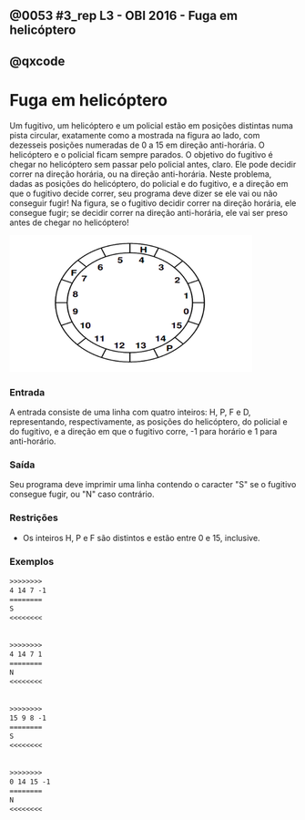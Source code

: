 ## @0053 #3_rep L3 - OBI 2016 - Fuga em helicóptero
## @qxcode

Fuga em helicóptero
===================

Um fugitivo, um helicóptero e um policial estão em posições distintas numa pista circular, exatamente como a mostrada na figura ao lado, com dezesseis posições numeradas de 0 a 15 em direção anti-horária. O helicóptero e o policial ficam sempre parados. O objetivo do fugitivo é chegar no helicóptero sem passar pelo policial antes, claro. Ele pode decidir correr na direção horária, ou na direção anti-horária. Neste problema, dadas as posições do helicóptero, do policial e do fugitivo, e a direção em que o fugitivo decide correr, seu programa deve dizer se ele vai ou não conseguir fugir! Na figura, se o fugitivo decidir correr na direção horária, ele consegue fugir; se decidir correr na direção anti-horária, ele vai ser preso antes de chegar no helicóptero!

![](capa.png)

### Entrada

A entrada consiste de uma linha com quatro inteiros: H, P, F e D, representando, respectivamente, as posições do helicóptero, do policial e do fugitivo, e a direção em que o fugitivo corre, -1 para horário e 1 para anti-horário.

### Saída

Seu programa deve imprimir uma linha contendo o caracter "S" se o fugitivo consegue fugir, ou "N" caso contrário.

### Restrições

* Os inteiros H, P e F são distintos e estão entre 0 e 15, inclusive.

### Exemplos

```
>>>>>>>>
4 14 7 -1
========
S
<<<<<<<<


>>>>>>>>
4 14 7 1
========
N
<<<<<<<<


>>>>>>>>
15 9 8 -1
========
S
<<<<<<<<


>>>>>>>>
0 14 15 -1
========
N
<<<<<<<<

```

<!---

>>>>>>>>
8 12 11 -1
========
S
<<<<<<<<


>>>>>>>>
12 6 13 -1
========
S
<<<<<<<<


>>>>>>>>
10 6 13 -1
========
S
<<<<<<<<


>>>>>>>>
15 3 13 1
========
S
<<<<<<<<


>>>>>>>>
0 11 14 1
========
S
<<<<<<<<


>>>>>>>>
2 4 13 1
========
S
<<<<<<<<

 --->